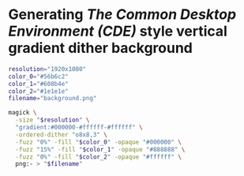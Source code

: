 # Generating _The Common Desktop Environment (CDE)_ style vertical gradient dither background

```sh
resolution="1920x1080"
color_0="#56b6c2"
color_1="#608b4e"
color_2="#1e1e1e"
filename="background.png"

magick \
  -size "$resolution" \
  "gradient:#000000-#ffffff-#ffffff" \
  -ordered-dither "o8x8,3" \
  -fuzz "0%" -fill "$color_0" -opaque "#000000" \
  -fuzz "15%" -fill "$color_1" -opaque "#888888" \
  -fuzz "0%" -fill "$color_2" -opaque "#ffffff" \
  png:- > "$filename"
```
